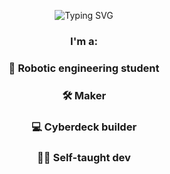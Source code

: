 <p align="center"><img src="https://readme-typing-svg.demolab.com?font=Josefin+Sans&weight=600&size=60&pause=1000&color=056E92&center=true&random=false&width=435&height=100&lines=Hi+I'm+Simon" alt="Typing SVG" /></p>

<h3 align="center">I'm a:</h3>
<h3 align="center">🤖 Robotic engineering student</h3>
<h3 align="center">🛠 Maker</h3>
<h3 align="center">💻 Cyberdeck builder</h3>
<h3 align="center">👨‍💻 Self-taught dev</h3>
